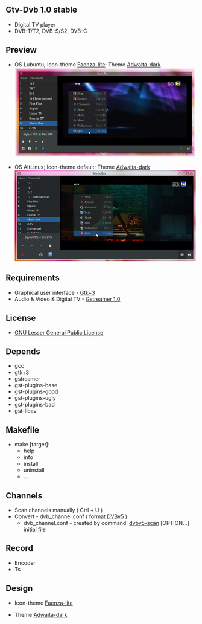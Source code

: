 Gtv-Dvb   1.0 stable
-------

* Digital TV player
* DVB-T/T2, DVB-S/S2, DVB-C


Preview
------------

* OS Lubuntu; Icon-theme [Faenza-lite](https://github.com/vl-nix/Faenza-lite); Theme [Adwaita-dark](https://github.com/GNOME/gnome-themes-standard)
![alt text](Lubuntu.png "Preview")

* OS AltLinux; Icon-theme default; Theme [Adwaita-dark](https://github.com/GNOME/gnome-themes-standard)
![alt text](AltLinux.png "Preview")


Requirements
------------

* Graphical user interface - [Gtk+3](https://developer.gnome.org/gtk3)
* Audio & Video & Digital TV - [Gstreamer 1.0](https://gstreamer.freedesktop.org)


License
-------

* [GNU Lesser General Public License](http://www.gnu.org/licenses/lgpl.html)


Depends
-------

* gcc
* gtk+3
* gstreamer
* gst-plugins-base
* gst-plugins-good
* gst-plugins-ugly
* gst-plugins-bad
* gst-libav


Makefile
--------

* make [target]:
  * help
  * info
  * install
  * uninstall
  * ...

Channels
--------

* Scan channels manually ( Ctrl + U )
* Convert - dvb_channel.conf ( format [DVBv5](https://www.linuxtv.org/docs/libdvbv5/index.html) ) 
  * dvb_channel.conf - created by command: [dvbv5-scan](https://www.linuxtv.org/downloads/v4l-utils) [OPTION...] [initial file](https://www.linuxtv.org/downloads/dtv-scan-tables)


Record
------

* Encoder
* Ts


Design
------
* Icon-theme [Faenza-lite](https://github.com/vl-nix/Faenza-lite)

* Theme [Adwaita-dark](https://github.com/GNOME/gnome-themes-standard)


